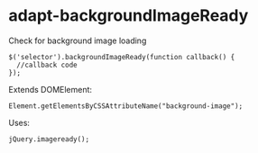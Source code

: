 adapt-backgroundImageReady
================

Check for background image loading

```
$('selector').backgroundImageReady(function callback() {
  //callback code
});
```

Extends DOMElement:

```
Element.getElementsByCSSAttributeName("background-image");
```

Uses:
```
jQuery.imageready();
```
